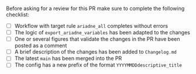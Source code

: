 Before asking for a review for this PR make sure to complete the following checklist:

- [ ] Workflow with target rule `ariadne_all` completes without errors
- [ ] The logic of `export_ariadne_variables` has been adapted to the changes
- [ ] One or several figures that validate the changes in the PR have been posted as a comment
- [ ] A brief description of the changes has been added to `Changelog.md`
- [ ] The latest `main` has been merged into the PR
- [ ] The config has a new prefix of the format `YYYYMMDDdescriptive_title`
